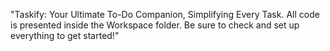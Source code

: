 "Taskify: Your Ultimate To-Do Companion, Simplifying Every Task. All code is presented inside the Workspace folder. Be sure to check and set up everything to get started!"
